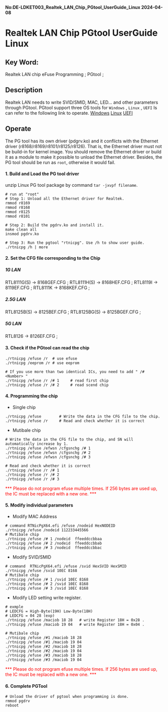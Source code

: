**No:DE-LDKET003_Realtek_LAN_Chip_PGtool_UserGuide_Linux 2024-04-08**
# Realtek LAN Chip PGtool UserGuide Linux
## Key Word:

Realtek LAN chip eFuse Programming ; PGtool ; 

## Description

Realtek LAN needs to write SVID/SMID, MAC, LED... and other parameters through PGtool.
PGtool support three OS tools for `Windows` , `Linux` , `UEFI`
Is can refer to the following link to operate.
[Windows](./DE-LDRET002_Realtek_LAN_Chip_PGtool_UserGuide_Win.md)
[Linux](./DE-LDRET003_Realtek_LAN_Chip_PGtool_UserGuide_Linux.md)
[UEFI](./DE-LDRET004_Realtek_LAN_Chip_PGtool_UserGuide_UEFI.md)

## Operate
The PG tool has its own driver (pdgrv.ko) and it conflicts with the Ethernet driver (r8168/r8169/r8101/r8125/r8126).
That is, the Ethernet driver must not be build-in for kernel image. 
You should remove the Ethernet driver or build it as a module to make it possible to unload the Ethernet driver. 
Besides, the PG tool should be run as `root`, 
otherwise it would fail.

#### 1. Build and Load the PG tool driver
unzip Linux PG tool package by command `tar -jxvpf filename`.
```shell
# run at "root" 
# Step 1: Unload all the Ethernet driver for Realtek.
rmmod r8169
rmmod r8168
rmmod r8125
rmmod r8101

# Step 2: Build the pgdrv.ko and install it.
make clean all
insmod pgdrv.ko

# Step 3: Run the pgtool "rtnicpg". Use /h to show user guide.
./rtnicpg /h | more

```

#### 2. Set the CFG file corresponding to the Chip
##### 1G LAN
RTL8111G(S) -> 8168GEF.CFG ; 
RTL8111H(S) -> 8168HEF.CFG ; 
RTL8119I -> 8119EF.CFG ; 
RTL8111K -> 8168KEF.CFG ; 
##### 2.5G LAN
RTL8125B(S) -> 8125BEF.CFG ; 
RTL8125BG(S) -> 8125BGEF.CFG ; 
##### 5G LAN
RTL8126 -> 8126EF.CFG ; 

#### 3. Check if the PGtool can read the chip
```shell
./rtnicpg /efuse /r  # use efuse
./rtnicpg /eeprom /r # use eeprom

# If you use more than two identical ICs, you need to add " /# <Number> "
./rtnicpg /efuse /r /# 1     # read first chip
./rtnicpg /efuse /r /# 2     # read scend chip
```

#### 4. Programming the chip
* Single chip
```shell
./rtnicpg /efuse        # Write the data in the CFG file to the chip.
./rtnicpg /efuse /r     # Read and check whether it is correct
```
* Mutibale chip
```shell
# Write the data in the CFG file to the chip, and SN will automatically increase by 1.
./rtnicpg /efuse /efwsn /cfgsnchg /# 1 
./rtnicpg /efuse /efwsn /cfgsnchg /# 2
./rtnicpg /efuse /efwsn /cfgsnchg /# 3

# Read and check whether it is correct
./rtnicpg /efuse /r /# 1
./rtnicpg /efuse /r /# 2
./rtnicpg /efuse /r /# 3
```
<font color="#FF0000">*** Please do not program efuse multiple times. If 256 bytes are used up, the IC must be replaced with a new one. ***</font>

#### 5. Modify individual parameters

* Modify MAC Address
```shell
# command RTNicPgX64.efi /efuse /nodeid HexNODEID
./rtnicpg /efuse /nodeid 112233445566
# Mutibale chip
./rtnicpg /efuse /# 1 /nodeid  ffeeddccbbaa 
./rtnicpg /efuse /# 2 /nodeid  ffeeddccbbab
./rtnicpg /efuse /# 3 /nodeid  ffeeddccbbac 
```

* Modify SVID/SMID
```shell
# command  RTNicPgX64.efi /efuse /svid HexSVID HexSMID
./rtnicpg /efuse /svid 10EC 8168
# Mutibale chip
./rtnicpg /efuse /# 1 /svid 10EC 8168
./rtnicpg /efuse /# 2 /svid 10EC 8168
./rtnicpg /efuse /# 3 /svid 10EC 8168
```

* Modify LED setting
write register.
```shell
# exmple 
# LEDCFG = High-Byte(19H) Low-Byte(18H)
# LEDCFG = 04 28 (exp)
./rtnicpg /efuse /maciob 18 28   # write Register 18H = 0x28 .
./rtnicpg /efuse /maciob 19 04   # write Register 18H = 0x04 .

# Mutibale chip
./rtnicpg /efuse /#1 /maciob 18 28
./rtnicpg /efuse /#1 /maciob 19 04
./rtnicpg /efuse /#2 /maciob 18 28
./rtnicpg /efuse /#2 /maciob 19 04
./rtnicpg /efuse /#3 /maciob 18 28
./rtnicpg /efuse /#3 /maciob 19 04
```
<font color="#FF0000">*** Please do not program efuse multiple times. If 256 bytes are used up, the IC must be replaced with a new one. ***</font>
#### 6. Complete PGTool
```shell
# Unload the driver of pgtool when programming is done.
rmmod pgdrv
reboot
```